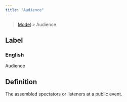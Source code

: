 ```yaml
---
title: "Audience"
---
```


> [Model](../../) > Audience

## Label

### English
Audience


## Definition
The assembled spectators or listeners at a public event. 


    
